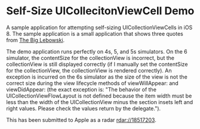 Self-Size UICollecitonViewCell Demo
===================================

A sample application for attempting self-sizing UICollectionViewCells in iOS 8. The sample application is a small application that shows three quotes from [The Big Lebowski](http://www.imdb.com/title/tt0118715/).

The demo application runs perfectly on 4s, 5, and 5s simulators. On the 6 simulator, the contentSize for the collectionView is incorrect, but the collectionView is still displayed correctly (if I manually set the contentSize for the collectionView, the collectionView is rendered correctly). An exception is incurred on the 6s simulator as the size of the view is not the correct size during the view lifecycle methods of viewWillAppear: and viewDidAppear: (the exact exception is: "The behavior of the UICollectionViewFlowLayout is not defined because the item width must be less than the width of the UICollectionView minus the section insets left and right values. Please check the values return by the delegate.").

This has been submitted to Apple as a radar [rdar://18517203](rdar://18517203).